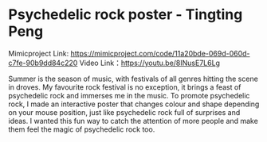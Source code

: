 # Psychedelic rock poster - Tingting Peng      
Mimicproject Link: https://mimicproject.com/code/11a20bde-069d-060d-c7fe-90b9dd84c220
Video Link：https://youtu.be/8INusE7L6Lg

Summer is the season of music, with festivals of all genres hitting the scene in droves. My favourite rock festival is no exception, it brings a feast of psychedelic rock and immerses me in the music. To promote psychedelic rock, I made an interactive poster that changes colour and shape depending on your mouse position, just like psychedelic rock full of surprises and ideas. I wanted this fun way to catch the attention of more people and make them feel the magic of psychedelic rock too.

